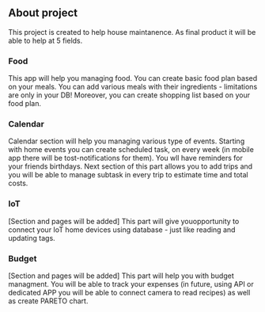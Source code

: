 ## About project
This project is created to help house maintanence. As final product it will be able to help at 5 fields.

### Food
This app will help you managing food. You can create basic food plan based on your meals. You can add various meals with their ingredients - limitations are only in your DB! Moreover, you can create shopping list based on your food plan.

### Calendar
Calendar section will help you managing various type of events. Starting with home events you can create scheduled task, on every week (in mobile app there will be tost-notifications for them). You wll have reminders for your friends birthdays. Next section of this part allows you to add trips and you will be able to manage subtask in every trip to estimate time and total costs.

### IoT
[Section and pages will be added] This part will give youopportunity to connect your IoT home devices using database - just like reading and updating tags.

### Budget
[Section and pages will be added] This part will help you with budget managment. You will be able to track your expenses (in future, using API or dedicated APP you will be able to connect camera to read recipes) as well as create PARETO chart.
